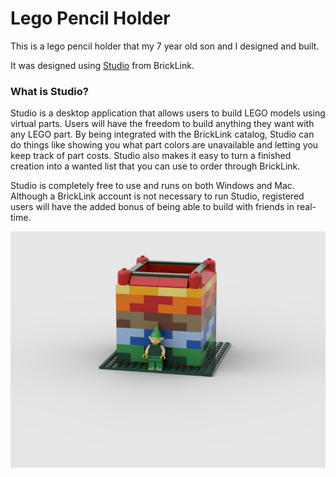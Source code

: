 # Lego Pencil Holder

This is a lego pencil holder that my 7 year old son and I designed and built.

It was designed using [Studio](https://www.bricklink.com/v3/studio/download.page) from BrickLink.

### What is Studio?
Studio is a desktop application that allows users to build LEGO models using virtual parts. Users will have the freedom to build anything they want with any LEGO part. By being integrated with the BrickLink catalog, Studio can do things like showing you what part colors are unavailable and letting you keep track of part costs. Studio also makes it easy to turn a finished creation into a wanted list that you can use to order through BrickLink.

Studio is completely free to use and runs on both Windows and Mac. Although a BrickLink account is not necessary to run Studio, registered users will have the added bonus of being able to build with friends in real-time.

![Lego Pencil Holder](https://raw.githubusercontent.com/fusion94/lego-pencil-holder/master/pencil-holder.png "Lego Pencil Holder")


